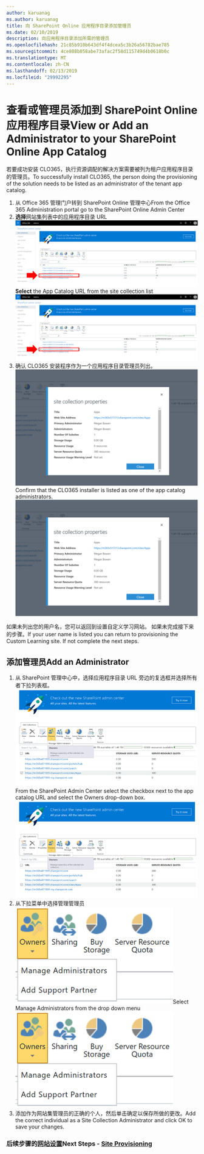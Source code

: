 ```yaml
---
author: karuanag
ms.author: karuanag
title: 向 SharePoint Online 应用程序目录添加管理员
ms.date: 02/10/2019
description: 向应用程序目录添加所需的管理员
ms.openlocfilehash: 21c85b910b643df4f4dcea5c3b26a56782bae785
ms.sourcegitcommit: 4ce808b058abe73afac2f58d115749d4b0618b0c
ms.translationtype: MT
ms.contentlocale: zh-CN
ms.lasthandoff: 02/13/2019
ms.locfileid: "29992295"
---
```

# <a name="view-or-add-an-administrator-to-your-sharepoint-online-app-catalog"></a><span data-ttu-id="b9efa-103">查看或管理员添加到 SharePoint Online 应用程序目录</span><span class="sxs-lookup"><span data-stu-id="b9efa-103">View or Add an Administrator to your SharePoint Online App Catalog</span></span>

<span data-ttu-id="b9efa-104">若要成功安装 CLO365，执行资源调配的解决方案需要被列为租户应用程序目录的管理员。</span><span class="sxs-lookup"><span data-stu-id="b9efa-104">To successfully install CLO365, the person doing the provisioning of the solution needs to be listed as an administrator of the tenant app catalog.</span></span>

1. <span data-ttu-id="b9efa-105">从 Office 365 管理门户转到 SharePoint Online 管理中心</span><span class="sxs-lookup"><span data-stu-id="b9efa-105">From the Office 365 Administration portal go to the SharePoint Online Admin Center</span></span>
1. <span data-ttu-id="b9efa-106">**选择**网站集列表中的应用程序目录 URL ![appadmin_url.png](media/appadmin_url.png)</span><span class="sxs-lookup"><span data-stu-id="b9efa-106">**Select** the App Catalog URL from the site collection list ![appadmin_url.png](media/appadmin_url.png)</span></span>
1. <span data-ttu-id="b9efa-p101">确认 CLO365 安装程序作为一个应用程序目录管理员列出。![appadmin_dialog.png](media/appadmin_dialog.png)</span><span class="sxs-lookup"><span data-stu-id="b9efa-p101">Confirm that the CLO365 installer is listed as one of the app catalog administrators. ![appadmin_dialog.png](media/appadmin_dialog.png)</span></span>

<span data-ttu-id="b9efa-p102">如果未列出您的用户名，您可以返回到设置自定义学习网站。 如果未完成接下来的步骤。</span><span class="sxs-lookup"><span data-stu-id="b9efa-p102">If your user name is listed you can return to provisioning the Custom Learning site.  If not complete the next steps.</span></span> 

## <a name="add-an-administrator"></a><span data-ttu-id="b9efa-111">添加管理员</span><span class="sxs-lookup"><span data-stu-id="b9efa-111">Add an Administrator</span></span>

1. <span data-ttu-id="b9efa-p103">从 SharePoint 管理中心中，选择应用程序目录 URL 旁边的复选框并选择所有者下拉列表框。![appadmin_owner.png](media/appadmin_owner.png)</span><span class="sxs-lookup"><span data-stu-id="b9efa-p103">From the SharePoint Admin Center select the checkbox next to the app catalog URL and select the Owners drop-down box. ![appadmin_owner.png](media/appadmin_owner.png)</span></span>
1. <span data-ttu-id="b9efa-114">从下拉菜单中选择管理管理员![appadmin_owner.png](media/appadmin_manage.png)</span><span class="sxs-lookup"><span data-stu-id="b9efa-114">Select Manage Administrators from the drop down menu ![appadmin_owner.png](media/appadmin_manage.png)</span></span>
1. <span data-ttu-id="b9efa-115">添加作为网站集管理员的正确的个人，然后单击确定以保存所做的更改。</span><span class="sxs-lookup"><span data-stu-id="b9efa-115">Add the correct individual as a Site Collection Administrator and click OK to save your changes.</span></span>

### <a name="next-steps---site-provisioninginstallsitepackagemd"></a><span data-ttu-id="b9efa-116">后续步骤的[网站设置](installsitepackage.md)</span><span class="sxs-lookup"><span data-stu-id="b9efa-116">Next Steps - [Site Provisioning](installsitepackage.md)</span></span>
